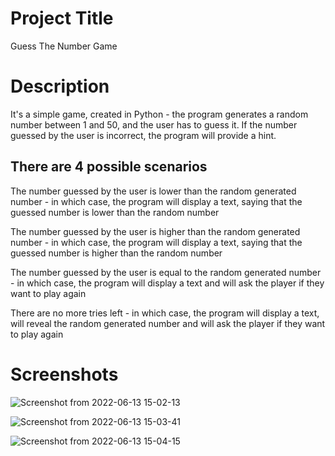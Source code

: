 # Project Title
Guess The Number Game

# Description
It's a simple game, created in Python - the program generates a random number between 1 and 50, and the user has to guess it. If the number guessed by the user is incorrect, 
the program will provide a hint.

## There are 4 possible scenarios
The number guessed by the user is lower than the random generated number - in which case, the program will display a text, saying that the guessed number is lower than the random number

The number guessed by the user is higher than the random generated number - in which case, the program will display a text, saying that the guessed number is higher than the random number

The number guessed by the user is equal to the random generated number - in which case, the program will display a text and will ask the player if they want to play again

There are no more tries left - in which case, the program will display a text, will reveal the random generated number and will ask the player if they want to play again

# Screenshots
![Screenshot from 2022-06-13 15-02-13](https://user-images.githubusercontent.com/104764256/173349674-9687c0f4-3de3-4d46-90da-4e354240ab0c.png)

![Screenshot from 2022-06-13 15-03-41](https://user-images.githubusercontent.com/104764256/173349703-4ef4a76e-5e6c-410e-a077-1226fbc09072.png)


![Screenshot from 2022-06-13 15-04-15](https://user-images.githubusercontent.com/104764256/173349731-ab11d7aa-a365-43a8-a2eb-84b41645d189.png)
